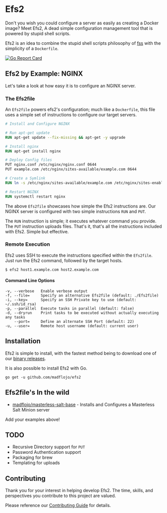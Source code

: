 # Efs2

Don't you wish you could configure a server as easily as creating a Docker image? Meet Efs2, A dead simple configuration management tool that is powered by stupid shell scripts.

Efs2 is an idea to combine the stupid shell scripts philosophy of [fss](https://github.com/brandonhilkert/fucking_shell_scripts) with the simplicity of a `Dockerfile`.

[![Go Report Card](https://goreportcard.com/badge/github.com/madflojo/efs2)](https://goreportcard.com/report/github.com/madflojo/efs2) 

## Efs2 by Example: NGINX

Let's take a look at how easy it is to configure an NGINX server.

### The Efs2file

An `Efs2file` powers efs2's configuration; much like a `Dockerfile`, this file uses a simple set of instructions to configure our target servers.

```Dockerfile
# Install and Configure NGINX

# Run apt-get update
RUN apt-get update --fix-missing && apt-get -y upgrade

# Install nginx
RUN apt-get install nginx

# Deploy Config files
PUT nginx.conf /etc/nginx/nginx.conf 0644
PUT example.com /etc/nginx/sites-available/example.com 0644

# Create a Symlink
RUN ln -s /etc/nginx/sites-available/example.com /etc/nginx/sites-enabled/example.com

# Restart NGINX
RUN systemctl restart nginx
```

The above `Efs2file` showcases how simple the Efs2 instructions are. Our NGINX server is configured with two simple instructions `RUN` and `PUT`.

The `RUN` instruction is simple; it executes whatever command you provide. The `PUT` instruction uploads files. That's it, that's all the instructions included with Efs2. Simple but effective.

### Remote Execution

Efs2 uses SSH to execute the instructions specified within the `Efs2file`. Just run the Efs2 command, followed by the target hosts.

```console
$ efs2 host1.example.com host2.example.com
```

#### Command Line Options

```
-v, --verbose   Enable verbose output
-f, --file=     Specify an alternative Efs2file (default: ./Efs2file)
-i, --key=      Specify an SSH Private key to use (default: ~/.ssh/id_rsa)
-p, --parallel  Execute tasks in parallel (default: false)
-d, --dryrun    Print tasks to be executed without actually executing any tasks
    --port=     Define an alternate SSH Port (default: 22)
-u, --user=     Remote host username (default: current user)
```

## Installation

Efs2 is simple to install, with the fastest method being to download one of our [binary releases](https://github.com/madflojo/efs2/releases).

It is also possible to install Efs2 with Go.

```console
go get -u github.com/madflojo/efs2
```

## Efs2file's In the wild

* [madflojo/masterless-salt-base](https://github.com/madflojo/masterless-salt-base/blob/master/Efs2file) - Installs and Configures a Masterless Salt Minion server

Add your examples above!

## TODO

* Recursive Directory support for `PUT`
* Password Authentication support
* Packaging for brew
* Templating for uploads

## Contributing

Thank you for your interest in helping develop Efs2. The time, skills, and perspectives you contribute to this project are valued.

Please reference our [Contributing Guide](CONTRIBUTING.md) for details.
